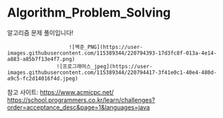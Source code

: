 # Algorithm_Problem_Solving

알고리즘 문제 풀이입니다!

                        ![백준_PNG](https://user-images.githubusercontent.com/115389344/220794393-17d3fc8f-013a-4e14-a883-a85b7f13e4f7.png)
                    ![프로그래머스_jpeg](https://user-images.githubusercontent.com/115389344/220794417-3f41e0c1-40e4-480d-a9c5-fc2d14016f4d.jpeg)


참고 사이트: https://www.acmicpc.net/
             https://school.programmers.co.kr/learn/challenges?order=acceptance_desc&page=1&languages=java
